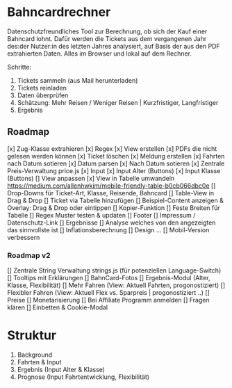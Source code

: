 # Bahncardrechner
Datenschutzfreundliches Tool zur Berechnung, ob sich der Kauf einer Bahncard lohnt. Dafür werden die Tickets aus dem vergangenen Jahr des:der Nutzer:in des letzten Jahres analysiert, auf Basis der aus den PDF extrahierten Daten.
Alles im Browser und lokal auf dem Rechner.

Schritte:
1. Tickets sammeln (aus Mail herunterladen)
2. Tickets reinladen
3. Daten überprüfen
4. Schätzung: Mehr Reisen / Weniger Reisen | Kurzfristiger, Langfristiger
5. Ergebnis


## Roadmap
[x] Zug-Klasse extrahieren
    [x] Regex
    [x] View erstellen
[x] PDFs die nicht gelesen werden können
    [x] Ticket löschen
    [x] Meldung erstellen
[x] Fahrten nach Datum sotieren
    [x] Datum parsen
    [x] Nach Datum sotieren
[x] Zentrale Preis-Verwaltung price.js
[x] Input
    [x] Input Alter (Buttons)
    [x] Input Klasse (Buttons)
[] View anpassen
    [x] View in Tabelle umwandeln
        https://medium.com/allenhwkim/mobile-friendly-table-b0cb066dbc0e
    [] Drop-Downs für Ticket-Art, Klasse, Reisende, Bahncard
    [] Table-View in Drag & Drop
    [] Ticket via Tabelle hinzufügen
    [] Beispiel-Content anzeigen & Overlay: Drag & Drop oder eintippen
    [] Kopier-Funktion
    [] Feste Breiten für Tabelle
[] Regex Muster testen & updaten
[] Footer
    [] Impressum / Datenschutz-Link
[] Ergebnisse
    [] Analyse welches von den angezeigten das sinnvollste ist
    [] Inflationsberechnung
[] Design ...
    [] Mobil-Version verbessern

### Roadmap v2
[] Zentrale String Verwaltung strings.js (für potenziellen Language-Switch)
[] Tooltips mit Erklärungen
[] BahnCard-Fotos
[] Ergebnis-Modul (Alter, Klasse, Flexibilität)
    [] Mehr Fahren (View: Aktuell Fahrten, progonostiziert)
    [] Flexibler Fahren (View: Aktuell Flex vs. Sparpreis | progonostiziert ..)
    [] Preise
[] Monetarisierung
    [] Bei Affiliate Programm anmelden
    [] Fragen klären
    [] Einbetten & Cookie-Modal

# Struktur
1. Background
2. Fahrten & Input
3. Ergebnis (Input Alter & Klasse)
4. Prognose (Input Fahrtentwicklung, Flexibilität)
